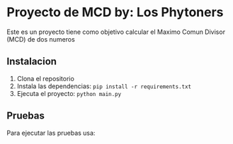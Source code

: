 # Proyecto de MCD by: Los Phytoners
 Este es un proyecto tiene como objetivo calcular el Maximo Comun Divisor (MCD) de dos numeros

 ## Instalacion

1. Clona el repositorio
2. Instala las dependencias: `pip install -r requirements.txt`
3. Ejecuta el proyecto: `python main.py`

## Pruebas

Para ejecutar las pruebas usa: 